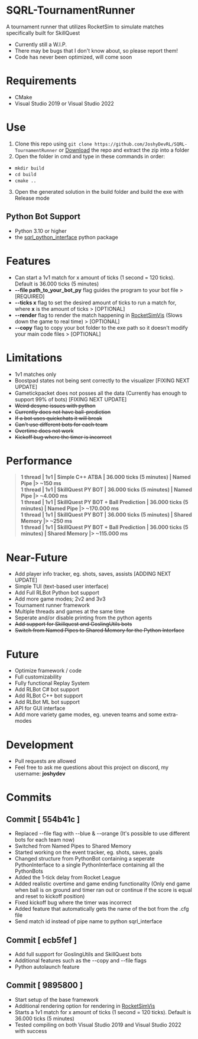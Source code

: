 # SQRL-TournamentRunner
A tournament runner that utilizes RocketSim to simulate matches specifically built for SkillQuest
- Currently still a W.I.P.
- There may be bugs that I don't know about, so please report them!
- Code has never been optimized, will come soon

# Requirements
- CMake
- Visual Studio 2019 or Visual Studio 2022

# Use
1. Clone this repo using `git clone https://github.com/JoshyDevRL/SQRL-TournamentRunner` or [Download](https://github.com/JoshyDevRL/SQRL-TournamentRunner/archive/refs/heads/main.zip) the repo and extract the zip into a folder
2. Open the folder in cmd and type in these commands in order:
  - `mkdir build`
  - `cd build`
  - `cmake ..`
3. Open the generated solution in the build folder and build the exe with Release mode

## Python Bot Support
- Python 3.10 or higher
- the [sqrl_python_interface](https://pypi.org/project/sqrl-python-interface) python package

# Features
- Can start a 1v1 match for x amount of ticks (1 second = 120 ticks). Default is 36.000 ticks (5 minutes)
- **--file path_to_your_bot_py** flag guides the program to your bot file > [REQUIRED]
- **--ticks x** flag to set the desired amount of ticks to run a match for, where **x** is the amount of ticks > [OPTIONAL]
- **--render** flag to render the match happening in [RocketSimVis](https://github.com/ZealanL/RocketSimVis) (Slows down the game to real time) > [OPTIONAL]
- **--copy** flag to copy your bot folder to the exe path so it doesn't modify your main code files > [OPTIONAL]

# Limitations
- 1v1 matches only
- Boostpad states not being sent correctly to the visualizer [FIXING NEXT UPDATE]
- Gametickpacket does not posses all the data (Currently has enough to support 99% of bots) [FIXING NEXT UPDATE]
- ~~Weird desync issues with python~~
- ~~Currently does not have ball-prediction~~
- ~~If a bot uses quickchats it will break~~
- ~~Can't use different bots for each team~~
- ~~Overtime does not work~~
- ~~Kickoff bug where the timer is incorrect~~

# Performance
> **1 thread | 1v1 | Simple C++ ATBA | 36.000 ticks (5 minutes) | Named Pipe |> ~150 ms**\
> **1 thread | 1v1 | SkillQuest PY BOT | 36.000 ticks (5 minutes) | Named Pipe |> ~4.000 ms**\
> **1 thread | 1v1 | SkillQuest PY BOT + Ball Prediction | 36.000 ticks (5 minutes) | Named Pipe |> ~170.000 ms**\
> **1 thread | 1v1 | SkillQuest PY BOT | 36.000 ticks (5 minutes) | Shared Memory |> ~250 ms**\
> **1 thread | 1v1 | SkillQuest PY BOT + Ball Prediction | 36.000 ticks (5 minutes) | Shared Memory |> ~115.000 ms**

# Near-Future
- Add player info tracker, eg. shots, saves, assists [ADDING NEXT UPDATE]
- Simple TUI (text-based user interface)
- Add Full RLBot Python bot support
- Add more game modes; 2v2 and 3v3
- Tournament runner framework
- Multiple threads and games at the same time
- Seperate and/or disable printing from the python agents
- ~~Add support for Skillquest and GoslingUtils bots~~
- ~~Switch from Named Pipes to Shared Memory for the Python Interface~~

# Future
- Optimize framework / code
- Full customizability
- Fully functional Replay System
- Add RLBot C# bot support
- Add RLBot C++ bot support
- Add RLBot ML bot support
- API for GUI interface
- Add more variety game modes, eg. uneven teams and some extra-modes

# Development
- Pull requests are allowed
- Feel free to ask me questions about this project on discord, my username: **joshydev**

# Commits

## Commit [ 554b41c ]
- Replaced --file flag with --blue & --orange (It's possible to use different bots for each team now)
- Switched from Named Pipes to Shared Memory
- Started working on the event tracker, eg. shots, saves, goals
- Changed structure from PythonBot containing a seperate PythonInterface to a single PythonInterface containing all the PythonBots
- Added the 1-tick delay from Rocket League
- Added realistic overtime and game ending functionality (Only end game when ball is on ground and timer ran out or continue if the score is equal and reset to kickoff position)
- Fixed kickoff bug where the timer was incorrect
- Added feature that automatically gets the name of the bot from the .cfg file
- Send match id instead of pipe name to python sqrl_interface

## Commit [ ecb5fef ]
- Add full support for GoslingUtils and SkillQuest bots
- Additional features such as the --copy and --file flags
- Python autolaunch feature

## Commit [ 9895800 ]
- Start setup of the base framework
- Additional rendering option for rendering in [RocketSimVis](https://github.com/ZealanL/RocketSimVis)
- Starts a 1v1 match for x amount of ticks (1 second = 120 ticks). Default is 36.000 ticks (5 minutes)
- Tested compiling on both Visual Studio 2019 and Visual Studio 2022 with success
